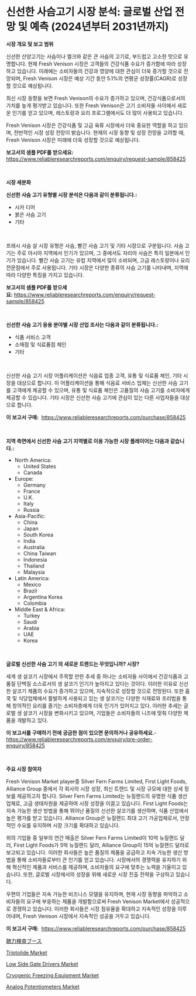 <p><h1>신선한 사슴고기 시장 분석: 글로벌 산업 전망 및 예측 (2024년부터 2031년까지)</h1></p><p><strong>시장 개요 및 보고 범위</strong></p>
<p><p>신선한 산양고기는 사슴이나 엘크와 같은 큰 사슴의 고기로, 부드럽고 고소한 맛으로 유명합니다. 현재 Fresh Venison 시장은 고객들의 건강식품 수요가 증가함에 따라 성장하고 있습니다. 미래에는 소비자들의 건강과 영양에 대한 관심이 더욱 증가할 것으로 전망되며, Fresh Venison 시장은 예상 기간 동안 5.1%의 연평균 성장률(CAGR)로 성장할 것으로 예상됩니다.</p><p>최신 시장 동향을 보면 Fresh Venison의 수요가 증가하고 있으며, 건강식품으로서의 가치를 높게 평가받고 있습니다. 또한 Fresh Venison은 고기 소비자들 사이에서 새로운 인기를 얻고 있으며, 레스토랑과 요리 프로그램에서도 더 많이 사용되고 있습니다.</p><p>Fresh Venison 시장은 건강식품 및 고급 육류 시장에서 더욱 중요한 역할을 하고 있으며, 전반적인 시장 성장 전망이 밝습니다. 현재의 시장 동향 및 성장 전망을 고려할 때, Fresh Venison 시장은 미래에 더욱 성장할 것으로 예상됩니다.</p></p>
<p><strong>보고서의 샘플 PDF를 받으세요:</strong> <a href="https://www.reliableresearchreports.com/enquiry/request-sample/858425">https://www.reliableresearchreports.com/enquiry/request-sample/858425</a></p>
<p>&nbsp;</p>
<p><strong>시장 세분화</strong></p>
<p><strong>신선한 사슴 고기 유형별 시장 분석은 다음과 같이 분류됩니다.:</strong></p>
<p><ul><li>시카 디어</li><li>붉은 사슴 고기</li><li>기타</li></ul></p>
<p>&nbsp;</p>
<p><p>프레시 사슴 살 시장 유형은 사슴, 빨간 사슴 고기 및 기타 시장으로 구분됩니다. 사슴 고기는 주로 아시아 지역에서 인기가 있으며, 그 중에서도 자리아 사슴은 특히 일본에서 인기가 있습니다. 빨간 사슴 고기는 유럽 지역에서 많이 소비되며, 고급 레스토랑이나 요리 전문점에서 주로 사용됩니다. 기타 시장은 다양한 종류의 사슴 고기를 나타내며, 지역에 따라 다양한 특징을 가지고 있습니다.</p></p>
<p><strong>보고서의 샘플 PDF를 받으세요:</strong>&nbsp;<a href="https://www.reliableresearchreports.com/enquiry/request-sample/858425">https://www.reliableresearchreports.com/enquiry/request-sample/858425</a></p>
<p>&nbsp;</p>
<p><strong> 신선한 사슴 고기 응용 분야별 시장 산업 조사는 다음과 같이 분류됩니다.:</strong></p>
<p><ul><li>식품 서비스 고객</li><li>소매점 및 식료품점 체인</li><li>기타</li></ul></p>
<p>&nbsp;</p>
<p><p>신선한 사슴 고기 시장 어플리케이션은 식음료 업종 고객, 유통 및 식료품 체인, 기타 시장을 대상으로 합니다. 이 어플리케이션을 통해 식음료 서비스 업체는 신선한 사슴 고기를 고객에게 제공할 수 있으며, 유통 및 식료품 체인은 고품질의 사슴 고기를 소비자에게 제공할 수 있습니다. 기타 시장은 신선한 사슴 고기에 관심이 있는 다른 사업자들을 대상으로 합니다.</p></p>
<p><strong>이 보고서 구매:</strong>&nbsp; <a href="https://www.reliableresearchreports.com/purchase/858425">https://www.reliableresearchreports.com/purchase/858425</a></p>
<p>&nbsp;</p>
<p><strong>지역 측면에서 신선한 사슴 고기 지역별로 이용 가능한 시장 플레이어는 다음과 같습니다.:</strong></p>
<p><ul>
    <li>
        North America:
        <ul>
            <li>United States</li>
            <li>Canada</li>
        </ul>
    </li>
    <li>
        Europe:
        <ul>
            <li>Germany</li>
            <li>France</li>
            <li>U.K.</li>
            <li>Italy</li>
            <li>Russia</li>
        </ul>
    </li>
    <li>
        Asia-Pacific:
        <ul>
            <li>China</li>
            <li>Japan</li>
            <li>South Korea</li>
            <li>India</li>
            <li>Australia</li>
            <li>China Taiwan</li>
            <li>Indonesia</li>
            <li>Thailand</li>
            <li>Malaysia</li>
        </ul>
    </li>
    <li>
        Latin America:
        <ul>
            <li>Mexico</li>
            <li>Brazil</li>
            <li>Argentina Korea</li>
            <li>Colombia</li>
        </ul>
    </li>
    <li>
        Middle East & Africa:
        <ul>
            <li>Turkey</li>
            <li>Saudi</li>
            <li>Arabia</li>
            <li>UAE</li>
            <li>Korea</li>
        </ul>
    </li>
    </ul></p>
<p>&nbsp;</p>
<p><strong>글로벌 신선한 사슴 고기 의 새로운 트렌드는 무엇입니까? 시장?</strong></p>
<p><p>세계 생 살코기 시장에서 주목할 만한 추세 중 하나는 소비자들 사이에서 건강식품과 고품질 단백질 소스로서의 생 살코기 인기가 높아지고 있다는 것이다. 이러한 이유로 신선한 살코기 제품의 수요가 증가하고 있으며, 지속적으로 성장할 것으로 전망된다. 또한 홈쿡 및 식당업체에서 활발하게 사용되고 있는 생 살코기는 다양한 식재료와 조리법을 통해 창의적인 요리를 즐기는 소비자층에게 더욱 인기가 있어지고 있다. 이러한 추세는 글로벌 생 살코기 시장을 변화시키고 있으며, 기업들은 소비자들의 니즈에 맞춰 다양한 제품을 개발하고 있다.</p></p>
<p><strong>이 보고서를 구매하기 전에 궁금한 점이 있으면 문의하거나 공유하세요.</strong>- <a href="https://www.reliableresearchreports.com/enquiry/pre-order-enquiry/858425">https://www.reliableresearchreports.com/enquiry/pre-order-enquiry/858425</a></p>
<p>&nbsp;</p>
<p><strong>주요 시장 참여자</strong></p>
<p><p>Fresh Venison Market player중 Silver Fern Farms Limited, First Light Foods, Alliance Group 중에서 각 회사의 시장 성장, 최신 트렌드 및 시장 규모에 대한 상세 정보를 제공하고자 합니다. Silver Fern Farms Limited는 뉴질랜드의 유명한 식품 생산업체로, 고급 생태자원을 제공하여 시장 성장을 이끌고 있습니다. First Light Foods는 지속 가능한 생산 방법을 통해 뛰어난 품질의 신선한 살코기를 생산하며, 식품 산업에서 높은 평가를 받고 있습니다. Alliance Group은 뉴질랜드 최대 고기 가공업체로서, 안정적인 수요를 유지하며 시장 크기를 확대하고 있습니다.</p><p>위의 기업들 중 일부의 연간 매출은 Silver Fern Farms Limited이 10억 뉴질랜드 달러, First Light Foods가 5억 뉴질랜드 달러, Alliance Group이 15억 뉴질랜드 달러로 보고되고 있습니다. 이러한 회사들은 높은 품질의 제품을 공급하고 지속 가능한 생산 방법을 통해 소비자들로부터 큰 인기를 얻고 있습니다. 시장에서의 경쟁력을 유지하기 위해 혁신적인 제품과 서비스를 제공하며, 소비자들의 요구에 맞추는 노력을 기울이고 있습니다. 또한, 글로벌 시장에서의 성장을 위해 새로운 시장 진출 전략을 구상하고 있습니다.</p><p>우편의 기업들은 지속 가능한 비즈니스 모델을 유지하며, 현재 시장 동향을 파악하고 소비자들의 요구에 부응하는 제품을 개발함으로써 Fresh Venison Market에서 성공적으로 경쟁하고 있습니다. 이러한 회사들은 시장 점유율을 확대하고 지속적인 성장을 이루어내며, Fresh Venison 시장에서 지속적인 성공을 거두고 있습니다.</p></p>
<p><strong>이 보고서 구매:</strong>&nbsp;&nbsp;<a href="https://www.reliableresearchreports.com/purchase/858425">https://www.reliableresearchreports.com/purchase/858425</a></p>
<p><p><a href="https://github.com/SarahFahey88/Market-Research-Report-List-1/blob/main/350592310633.md">聴力検査ブース</a></p><p><a href="https://flame-sidecar-702.notion.site/Triptolide-Market-Share-Market-New-Trends-Analysis-Report-By-Type-By-Application-By-End-use-By--4a3fdb03eae146c2a75e2eaf37137737">Triptolide Market</a></p><p><a href="https://github.com/elizabethdagraca/Market-Research-Report-List-2/blob/main/low-side-gate-drivers-market.md">Low Side Gate Drivers Market</a></p><p><a href="https://view.publitas.com/reportprime-1/cryogenic-freezing-equipment-market-size-growth-outlook-from-2024-to-2031-projecting-at-markets-trends-analysis-by-application-regional-outlook-and-revenue/">Cryogenic Freezing Equipment Market</a></p><p><a href="https://github.com/santosh758595/Market-Research-Report-List-3/blob/main/analog-potentiometers-market.md">Analog Potentiometers Market</a></p></p>
